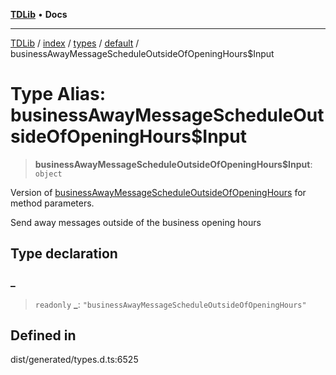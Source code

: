 [**TDLib**](../../../../../../README.md) • **Docs**

***

[TDLib](../../../../../../modules.md) / [index](../../../../../README.md) / [types](../../../README.md) / [default](../README.md) / businessAwayMessageScheduleOutsideOfOpeningHours$Input

# Type Alias: businessAwayMessageScheduleOutsideOfOpeningHours$Input

> **businessAwayMessageScheduleOutsideOfOpeningHours$Input**: `object`

Version of [businessAwayMessageScheduleOutsideOfOpeningHours](businessAwayMessageScheduleOutsideOfOpeningHours.md) for method parameters.

Send away messages outside of the business opening hours

## Type declaration

### \_

> `readonly` **\_**: `"businessAwayMessageScheduleOutsideOfOpeningHours"`

## Defined in

dist/generated/types.d.ts:6525
